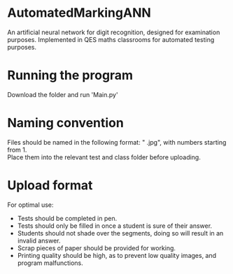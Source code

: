 # AutomatedMarkingANN
An artificial neural network for digit recognition, designed for examination purposes. Implemented in QES maths classrooms for automated testing purposes.

# Running the program
Download the folder and run 'Main.py'


# Naming convention
Files should be named in the following format: "<Name> <Surname> <Number>.jpg", with numbers starting from 1.
<br/>
Place them into the relevant test and class folder before uploading.
  

# Upload format
For optimal use: 
<ul>
<li>Tests should be completed in pen.</li>
<li>Tests should only be filled in once a student is sure of their answer.</li>
<li>Students should not shade over the segments, doing so will result in an invalid answer.</li>
<li>Scrap pieces of paper should be provided for working.</li>
<li>Printing quality should be high, as to prevent low quality images, and program malfunctions.</li>
</ul>


